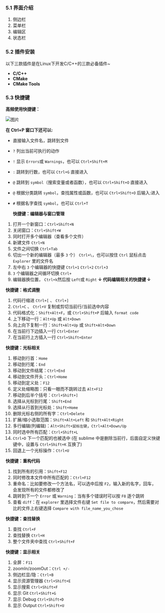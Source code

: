 ### 5.1 界面介绍

1. 侧边栏
2. 菜单栏
3. 编辑区
4. 状态栏

### 5.2 插件安装

以下三款插件是在Linux下开发C/C++的三款必备插件~

- **C/C++**
- **CMake**
- **CMake Tools**

### 5.3 快捷键

**高频使用快捷键：**





![图片](https://mmbiz.qpic.cn/mmbiz_png/NSZJKGNrtpdRPOo8IDpFUJMUmmZWd6prBa0nIu1uDUSlMaIWPvhDhJJ1NTncQRx8hAHa0OMokLFW5cySFfVEOg/640?wx_fmt=png&wxfrom=5&wx_lazy=1&wx_co=1)





**在 Ctrl+P 窗口下还可以:**

- 直接输入文件名，跳转到文件

- `?` 列出当前可执行的动作

- `!` 显示 `Errors`或 `Warnings`，也可以 `Ctrl+Shift+M`

- `:` 跳转到行数，也可以 `Ctrl+G` 直接进入

- `@` 跳转到 `symbol`（搜索变量或者函数），也可以 `Ctrl+Shift+O` 直接进入

- `@` 根据分类跳转 `symbol`，查找属性或函数，也可以 `Ctrl+Shift+O` 后输入:进入

- `#` 根据名字查找 `symbol`，也可以 `Ctrl+T`

  **快捷键：编辑器与窗口管理**

1. 打开一个新窗口：`Ctrl+Shift+N`
2. 关闭窗口：`Ctrl+Shift+W`
3. 同时打开多个编辑器（查看多个文件）
4. 新建文件 `Ctrl+N`
5. 文件之间切换 `Ctrl+Tab`
6. 切出一个新的编辑器（最多 `3` 个） `Ctrl+\`，也可以按住 `Ctrl` 鼠标点击 `Explorer` 里的文件名
7. 左中右 `3` 个编辑器的快捷键 `Ctrl+1` `Ctrl+2` `Ctrl+3`
8. `3` 个编辑器之间循环切换 `Ctrl+`
9. 编辑器换位置， `Ctrl+k`然后按 `Left`或 `Right`
   **↓ 代码编辑相关的快捷键 ↓**

**快捷键：格式调整**

1. 代码行缩进 `Ctrl+[` 、 `Ctrl+]`
2. `Ctrl+C` 、 `Ctrl+V` 复制或剪切当前行/当前选中内容
3. 代码格式化：`Shift+Alt+F`，或 `Ctrl+Shift+P` 后输入 `format code`
4. 上下移动一行：`Alt+Up` 或 `Alt+Down`
5. 向上向下复制一行：`Shift+Alt+Up` 或 `Shift+Alt+Down`
6. 在当前行下边插入一行 `Ctrl+Enter`
7. 在当前行上方插入一行 `Ctrl+Shift+Enter`

**快捷键：光标相关**

1. 移动到行首：`Home`
2. 移动到行尾：`End`
3. 移动到文件结尾：`Ctrl+End`
4. 移动到文件开头：`Ctrl+Home`
5. 移动到定义处：`F12`
6. 定义处缩略图：只看一眼而不跳转过去 `Alt+F12`
7. 移动到后半个括号：`Ctrl+Shift+]`
8. 选择从光标到行尾：`Shift+End`
9. 选择从行首到光标处：`Shift+Home`
10. 删除光标右侧的所有字：`Ctrl+Delete`
11. 扩展/缩小选取范围：`Shift+Alt+Left` 和 `Shift+Alt+Right`
12. 多行编辑(列编辑)：`Alt+Shift+鼠标左键`，`Ctrl+Alt+Down/Up`
13. 同时选中所有匹配：`Ctrl+Shift+L`
14. `Ctrl+D` 下一个匹配的也被选中 (在 sublime 中是删除当前行，后面自定义快键键中，设置与 `Ctrl+Shift+K` 互换了)
15. 回退上一个光标操作：`Ctrl+U`

**快捷键：重构代码**

1. 找到所有的引用：`Shift+F12`
2. 同时修改本文件中所有匹配的：`Ctrl+F12`
3. 重命名：比如要修改一个方法名，可以选中后按 `F2`，输入新的名字，回车，会发现所有的文件都修改了
4. 跳转到下一个 `Error` 或 `Warning`：当有多个错误时可以按 `F8` 逐个跳转
5. 查看 `diff`：在 `explorer` 里选择文件右键 `Set file to compare`，然后需要对比的文件上右键选择 `Compare with file_name_you_chose`

**快捷键：查找替换**

1. 查找 `Ctrl+F`
2. 查找替换 `Ctrl+H`
3. 整个文件夹中查找 `Ctrl+Shift+F`

**快捷键：显示相关**

1. 全屏：`F11`
2. zoomIn/zoomOut：`Ctrl +/-`
3. 侧边栏显/隐：`Ctrl+B`
4. 显示资源管理器 `Ctrl+Shift+E`
5. 显示搜索 `Ctrl+Shift+F`
6. 显示 Git `Ctrl+Shift+G`
7. 显示 Debug `Ctrl+Shift+D`
8. 显示 Output `Ctrl+Shift+U`